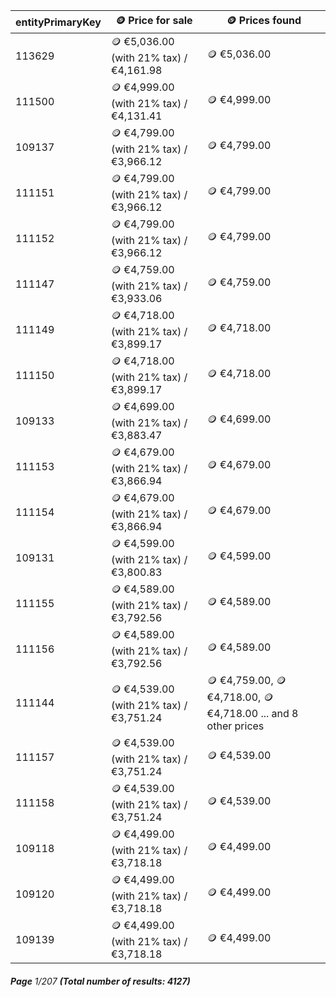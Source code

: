 | entityPrimaryKey | 🪙 Price for sale                       | 🪙 Prices found                                                 |
| ---------------- | --------------------------------------- | --------------------------------------------------------------- |
| 113629           | 🪙 €5,036.00 (with 21% tax) / €4,161.98 | 🪙 €5,036.00                                                    |
| 111500           | 🪙 €4,999.00 (with 21% tax) / €4,131.41 | 🪙 €4,999.00                                                    |
| 109137           | 🪙 €4,799.00 (with 21% tax) / €3,966.12 | 🪙 €4,799.00                                                    |
| 111151           | 🪙 €4,799.00 (with 21% tax) / €3,966.12 | 🪙 €4,799.00                                                    |
| 111152           | 🪙 €4,799.00 (with 21% tax) / €3,966.12 | 🪙 €4,799.00                                                    |
| 111147           | 🪙 €4,759.00 (with 21% tax) / €3,933.06 | 🪙 €4,759.00                                                    |
| 111149           | 🪙 €4,718.00 (with 21% tax) / €3,899.17 | 🪙 €4,718.00                                                    |
| 111150           | 🪙 €4,718.00 (with 21% tax) / €3,899.17 | 🪙 €4,718.00                                                    |
| 109133           | 🪙 €4,699.00 (with 21% tax) / €3,883.47 | 🪙 €4,699.00                                                    |
| 111153           | 🪙 €4,679.00 (with 21% tax) / €3,866.94 | 🪙 €4,679.00                                                    |
| 111154           | 🪙 €4,679.00 (with 21% tax) / €3,866.94 | 🪙 €4,679.00                                                    |
| 109131           | 🪙 €4,599.00 (with 21% tax) / €3,800.83 | 🪙 €4,599.00                                                    |
| 111155           | 🪙 €4,589.00 (with 21% tax) / €3,792.56 | 🪙 €4,589.00                                                    |
| 111156           | 🪙 €4,589.00 (with 21% tax) / €3,792.56 | 🪙 €4,589.00                                                    |
| 111144           | 🪙 €4,539.00 (with 21% tax) / €3,751.24 | 🪙 €4,759.00, 🪙 €4,718.00, 🪙 €4,718.00 ... and 8 other prices |
| 111157           | 🪙 €4,539.00 (with 21% tax) / €3,751.24 | 🪙 €4,539.00                                                    |
| 111158           | 🪙 €4,539.00 (with 21% tax) / €3,751.24 | 🪙 €4,539.00                                                    |
| 109118           | 🪙 €4,499.00 (with 21% tax) / €3,718.18 | 🪙 €4,499.00                                                    |
| 109120           | 🪙 €4,499.00 (with 21% tax) / €3,718.18 | 🪙 €4,499.00                                                    |
| 109139           | 🪙 €4,499.00 (with 21% tax) / €3,718.18 | 🪙 €4,499.00                                                    |

###### **Page** 1/207 **(Total number of results: 4127)**